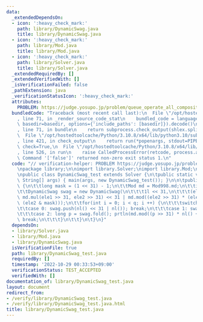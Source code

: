 ```yaml
---
data:
  _extendedDependsOn:
  - icon: ':heavy_check_mark:'
    path: library/DynamicSwag.java
    title: library/DynamicSwag.java
  - icon: ':heavy_check_mark:'
    path: library/Mod.java
    title: library/Mod.java
  - icon: ':heavy_check_mark:'
    path: library/Solver.java
    title: library/Solver.java
  _extendedRequiredBy: []
  _extendedVerifiedWith: []
  _isVerificationFailed: false
  _pathExtension: java
  _verificationStatusIcon: ':heavy_check_mark:'
  attributes:
    PROBLEM: https://judge.yosupo.jp/problem/queue_operate_all_composite
  bundledCode: "Traceback (most recent call last):\n  File \"/opt/hostedtoolcache/Python/3.10.8/x64/lib/python3.10/site-packages/onlinejudge_verify/documentation/build.py\"\
    , line 71, in _render_source_code_stat\n    bundled_code = language.bundle(stat.path,\
    \ basedir=basedir, options={'include_paths': [basedir]}).decode()\n  File \"/opt/hostedtoolcache/Python/3.10.8/x64/lib/python3.10/site-packages/onlinejudge_verify/languages/user_defined.py\"\
    , line 71, in bundle\n    return subprocess.check_output(shlex.split(command))\n\
    \  File \"/opt/hostedtoolcache/Python/3.10.8/x64/lib/python3.10/subprocess.py\"\
    , line 421, in check_output\n    return run(*popenargs, stdout=PIPE, timeout=timeout,\
    \ check=True,\n  File \"/opt/hostedtoolcache/Python/3.10.8/x64/lib/python3.10/subprocess.py\"\
    , line 526, in run\n    raise CalledProcessError(retcode, process.args,\nsubprocess.CalledProcessError:\
    \ Command '['false']' returned non-zero exit status 1.\n"
  code: "// verification-helper: PROBLEM https://judge.yosupo.jp/problem/queue_operate_all_composite\n\
    \npackage library;\n\nimport library.Solver;\nimport library.Mod;\nimport library.DynamicSwag;\n\
    \npublic class DynamicSwag_test extends Solver {\n\tpublic static void main(final\
    \ String[] args) { main(args, new DynamicSwag_test()); }\n\n\tpublic void solve()\
    \ {\n\t\tlong mask = (1 << 31) - 1;\n\t\tMod md = Mod998.md;\n\t\tint q = ni();\n\
    \t\tDynamicSwag swag = new DynamicSwag(\n\t\t\t1l << 31,\n\t\t\t(ele1, ele2) ->\
    \ md.mul(ele1 >> 31, ele2 >> 31) << 31 | md.mod((ele2 >> 31) * (ele1 & mask) +\
    \ (ele2 & mask)));\n\t\tfor(int i = 0; i < q; i ++) {\n\t\t\tswitch(ni()) {\n\t\
    \t\tcase 0: swag.push(nl() << 31 | nl()); break;\n\t\t\tcase 1: swag.pop(); break;\n\
    \t\t\tcase 2: long p = swag.fold(); prtln(md.mod((p >> 31) * nl() + (p & mask)));\
    \ break;\n\t\t\t}\n\t\t}\n\t}\n}"
  dependsOn:
  - library/Solver.java
  - library/Mod.java
  - library/DynamicSwag.java
  isVerificationFile: true
  path: library/DynamicSwag_test.java
  requiredBy: []
  timestamp: '2022-10-29 00:33:53+09:00'
  verificationStatus: TEST_ACCEPTED
  verifiedWith: []
documentation_of: library/DynamicSwag_test.java
layout: document
redirect_from:
- /verify/library/DynamicSwag_test.java
- /verify/library/DynamicSwag_test.java.html
title: library/DynamicSwag_test.java
---
```

